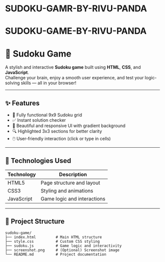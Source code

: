 # SUDOKU-GAMR-BY-RIVU-PANDA
# SUDOKU-GAME-BY-RIVU-PANDA
# 🧩 Sudoku Game

A stylish and interactive **Sudoku game** built using **HTML**, **CSS**, and **JavaScript**.  
Challenge your brain, enjoy a smooth user experience, and test your logic-solving skills — all in your browser!

---
## ✨ Features

- 🎯 Fully functional 9x9 Sudoku grid
- ✅ Instant solution checker
- 🌈 Beautiful and responsive UI with gradient background
- 🔍 Highlighted 3x3 sections for better clarity
- 🖱️ User-friendly interaction (click or type in cells)

---

## 🔧 Technologies Used

| Technology | Description                   |
|------------|-------------------------------|
| HTML5      | Page structure and layout     |
| CSS3       | Styling and animations        |
| JavaScript | Game logic and interactions   |

---

## 📁 Project Structure

```plaintext
sudoku-game/
├── index.html         # Main HTML structure
├── style.css          # Custom CSS styling
├── sudoku.js          # Game logic and interactivity
├── screenshot.png     # (Optional) Screenshot image
└── README.md          # Project documentation

